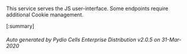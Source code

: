 






This service serves the JS user-interface. Some endpoints require additional Cookie management.

[:summary]

###### Auto generated by Pydio Cells Enterprise Distribution v2.0.5 on 31-Mar-2020
